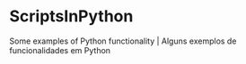# ScriptsInPython
 Some examples of Python functionality | Alguns exemplos de funcionalidades em Python
